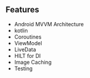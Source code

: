 

## Features

   - Android MVVM Architecture
   - kotlin
   - Coroutines
   - ViewModel
   - LiveData
   - HILT for DI
   - Image Caching
   - Testing
